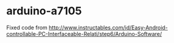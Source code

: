 arduino-a7105
=============

Fixed code from http://www.instructables.com/id/Easy-Android-controllable-PC-Interfaceable-Relati/step6/Arduino-Software/
